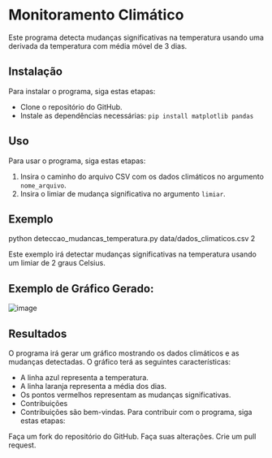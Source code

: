 # Monitoramento Climático

Este programa detecta mudanças significativas na temperatura usando uma derivada da temperatura com média móvel de 3 dias.

## Instalação
Para instalar o programa, siga estas etapas:

- Clone o repositório do GitHub.
- Instale as dependências necessárias:
  `pip install matplotlib pandas`


## Uso

Para usar o programa, siga estas etapas:

1. Insira o caminho do arquivo CSV com os dados climáticos no argumento `nome_arquivo`.
2. Insira o limiar de mudança significativa no argumento `limiar`.

## Exemplo

python deteccao_mudancas_temperatura.py data/dados_climaticos.csv 2

Este exemplo irá detectar mudanças significativas na temperatura usando um limiar de 2 graus Celsius.

## Exemplo de Gráfico Gerado:

![image](https://github.com/PedroSmaxY/MonitoramentoClimatico/assets/127573080/276c5ec3-4341-4eec-9d23-3aa6db22a762)



## Resultados
O programa irá gerar um gráfico mostrando os dados climáticos e as mudanças detectadas. O gráfico terá as seguintes características:

- A linha azul representa a temperatura.
- A linha laranja representa a média dos dias.
- Os pontos vermelhos representam as mudanças significativas.
- Contribuições
- Contribuições são bem-vindas. Para contribuir com o programa, siga estas etapas:

Faça um fork do repositório do GitHub.
Faça suas alterações.
Crie um pull request.
